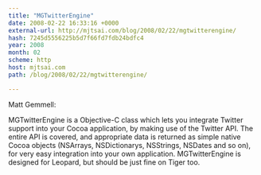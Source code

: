 ```yaml
---
title: "MGTwitterEngine"
date: 2008-02-22 16:33:16 +0000
external-url: http://mjtsai.com/blog/2008/02/22/mgtwitterengine/
hash: 7245d5556225b5d7f66fd7fdb24bdfc4
year: 2008
month: 02
scheme: http
host: mjtsai.com
path: /blog/2008/02/22/mgtwitterengine/

---
```


Matt Gemmell:


MGTwitterEngine is a Objective-C class which lets you integrate Twitter support into your Cocoa application, by making use of the Twitter API. The entire API is covered, and appropriate data is returned as simple native Cocoa objects (NSArrays, NSDictionarys, NSStrings, NSDates and so on), for very easy integration into your own application. MGTwitterEngine is designed for Leopard, but should be just fine on Tiger too.


